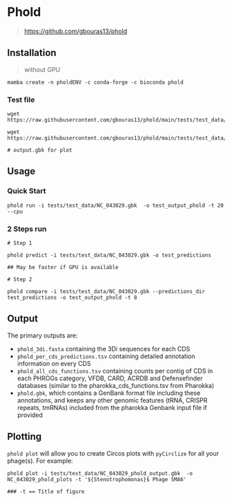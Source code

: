 # Phold
> https://github.com/gbouras13/phold
## Installation
> without GPU
```shell
mamba create -n pholdENV -c conda-forge -c bioconda phold 
```

### Test file
```shell
wget https://raw.githubusercontent.com/gbouras13/phold/main/tests/test_data/NC_043029.gbk

wget https://raw.githubusercontent.com/gbouras13/phold/main/tests/test_data/NC_043029_phold_output.gbk

# output.gbk for plot
```
## Usage

### Quick Start
```shell
phold run -i tests/test_data/NC_043029.gbk  -o test_output_phold -t 20 --cpu
```
### 2 Steps run
```shell
# Step 1 

phold predict -i tests/test_data/NC_043029.gbk -o test_predictions 

## May be faster if GPU is available

# Step 2 

phold compare -i tests/test_data/NC_043029.gbk --predictions_dir test_predictions -o test_output_phold -t 8 
```
## Output
The primary outputs are:  
* `phold_3di.fasta` containing the 3Di sequences for each CDS
* `phold_per_cds_predictions.tsv` containing detailed annotation information on every CDS
* `phold_all_cds_functions.tsv` containing counts per contig of CDS in each PHROGs category, VFDB, CARD, ACRDB and Defensefinder databases (similar to the pharokka_cds_functions.tsv from Pharokka)
* `phold.gbk`, which contains a GenBank format file including these annotations, and keeps any other genomic features (tRNA, CRISPR repeats, tmRNAs) included from the pharokka Genbank input file if provided

## Plotting
`phold plot` will allow you to create Circos plots with `pyCirclize` for all your phage(s). For example:
```shell
phold plot -i tests/test_data/NC_043029_phold_output.gbk  -o NC_043029_phold_plots -t '${Stenotrophomonas}$ Phage SMA6'  

### -t == Title of figure
```
